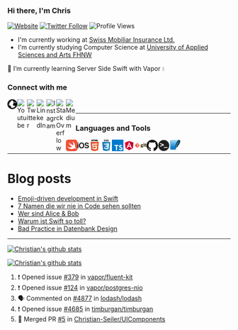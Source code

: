 ### Hi there, I'm Chris

[![Website](https://img.shields.io/website?url=http%3A%2F%2Fwww.christianseiler.ch)](http://www.christianseiler.ch)
[![Twitter Follow](https://img.shields.io/twitter/follow/christerseiler)](https://twitter.com/intent/follow?original_referer=https%3A%2F%2Fgithub.com%2Fchristian-seiler&screen_name=christerseiler)
![Profile Views](https://komarev.com/ghpvc/?username=christian-seiler)

- I'm currently working at [Swiss Mobiliar Insurance Ltd.](www.mobiliar.ch)
- I'm currently studying Computer Science at [University of Applied Sciences and Arts FHNW](www.fhnw.ch)

🌱 I’m currently learning Server Side Swift with Vapor 💧

### Connect with me

[<img  align="left" alt="christianseiler.ch" width="22px" src="https://raw.githubusercontent.com/iconic/open-iconic/master/svg/globe.svg" />][website]
[<img  align="left" alt="Youtube" width="22px" src="https://cdn.jsdelivr.net/npm/simple-icons@v3/icons/youtube.svg" />][youtube]
[<img  align="left" alt="Twitter" width="22px" src="https://cdn.jsdelivr.net/npm/simple-icons@v3/icons/twitter.svg" />][twitter]
[<img  align="left" alt="LinkedIn" width="22px" src="https://cdn.jsdelivr.net/npm/simple-icons@v3/icons/linkedin.svg" />][linkedin]
[<img  align="left" alt="Instagram" width="22px" src="https://cdn.jsdelivr.net/npm/simple-icons@v3/icons/instagram.svg" />][instagram]
[<img  align="left" alt="StackOverflow" width="22px" src="https://cdn.jsdelivr.net/npm/simple-icons@3.0.1/icons/stackoverflow.svg" />][stackoverflow]
[<img  align="left" alt="Medium" width="22px" src="https://cdn.jsdelivr.net/npm/simple-icons@3.0.1/icons/medium.svg" />][medium]

<br>

---

### Languages and Tools

<img  align="left" alt="Swift" width="26px" src="https://raw.githubusercontent.com/github/explore/master/topics/swift/swift.png" />
<img  align="left" alt="iOS" width="26px" src="https://raw.githubusercontent.com/github/explore/master/topics/ios/ios.png" />
<img  align="left" alt="HTML5" width="26px" src="https://raw.githubusercontent.com/github/explore/master/topics/html/html.png" />
<img  align="left" alt="CSS3" width="26px" src="https://raw.githubusercontent.com/github/explore/master/topics/css/css.png" />
<img  align="left" alt="TypeScript" width="26px" src="https://raw.githubusercontent.com/github/explore/master/topics/typescript/typescript.png" />
<img  align="left" alt="Angular" width="26px" src="https://raw.githubusercontent.com/github/explore/master/topics/angular/angular.png" />
<img  align="left" alt="Git" width="26px" src="https://raw.githubusercontent.com/github/explore/master/topics/git/git.png" />
<img  align="left" alt="GitHub" width="26px" src="https://raw.githubusercontent.com/github/explore/78df643247d429f6cc873026c0622819ad797942/topics/github/github.png" />
<img  align="left" alt="Terminal" width="26px" src="https://raw.githubusercontent.com/github/explore/master/topics/terminal/terminal.png" />
<img  align="left" alt="SQLite" width="26px" src="https://raw.githubusercontent.com/github/explore/master/topics/sqlite/sqlite.png" />

<br>

---

# Blog posts
<!-- BLOG-POST-LIST:START -->
- [Emoji-driven development in Swift](http://www.christianseiler.ch/emoji-driven-development-in-swift/)
- [7 Namen die wir nie in Code sehen sollten](http://www.christianseiler.ch/7-namen-die-wir-nie-in-code-sehen-sollten/)
- [Wer sind Alice & Bob](http://www.christianseiler.ch/wer-sind-alice-bob/)
- [Warum ist Swift so toll?](http://www.christianseiler.ch/warum-ist-swift-so-toll/)
- [Bad Practice in Datenbank Design](http://www.christianseiler.ch/bad-practice-in-datenbank-design/)
<!-- BLOG-POST-LIST:END -->

---

[![Christian's github stats](https://github-readme-stats.christian-seiler.vercel.app/api?username=christian-seiler&show_icons=true&hide_border=true)](https://github.com/christian-seiler/github-readme-stats)

[![Christian's github stats](https://github-readme-stats.christian-seiler.vercel.app/api/top-langs?username=christian-seiler&show_icons=true&hide_border=true&layout=compact)](https://github.com/christian-seiler/github-readme-stats)

<!--START_SECTION:activity-->
1. ❗️ Opened issue [#379](https://github.com//vapor/fluent-kit/issues/379) in [vapor/fluent-kit](https://github.com//vapor/fluent-kit)
2. ❗️ Opened issue [#124](https://github.com//vapor/postgres-nio/issues/124) in [vapor/postgres-nio](https://github.com//vapor/postgres-nio)
3. 🗣 Commented on [#4877](https://github.com//lodash/lodash/issues/4877) in [lodash/lodash](https://github.com//lodash/lodash)
4. ❗️ Opened issue [#4685](https://github.com//timburgan/timburgan/issues/4685) in [timburgan/timburgan](https://github.com//timburgan/timburgan)
5. 🎉 Merged PR [#5](https://github.com//Christian-Seiler/UIComponents/pull/5) in [Christian-Seiler/UIComponents](https://github.com//Christian-Seiler/UIComponents)
<!--END_SECTION:activity-->

[website]: http://www.christianseiler.ch
[twitter]: https://twitter.com/christerseiler
[youtube]: https://www.youtube.com/channel/UCQ8TLB8zAYGHbgUkdpQNyaA
[instagram]: https://www.instagram.com/christerseiler/
[linkedin]: https://linkedin.com/in/christian-seiler
[stackoverflow]: https://stackoverflow.com/users/2807608/christian-seiler
[medium]: https://medium.com/@chrisseiler
